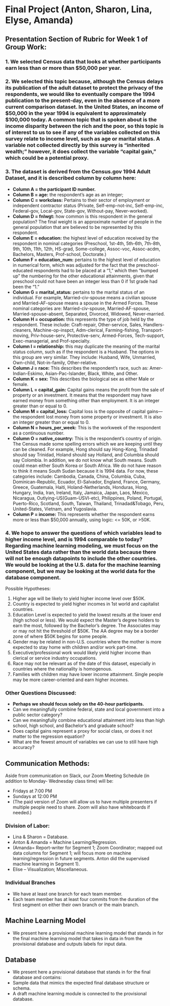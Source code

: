 # Final Project (Anton, Sharon, Lina, Elyse, Amanda)


## **Presentation Section of Rubric for Week 1 of Group Work:**

### 1.  We selected Census data that looks at whether participants earn less than or more than $50,000 per year.  

### 2.  We selected this topic because, although the Census delays its publication of the adult dataset to protect the privacy of the respondents, we would like to eventually compare the 1994 publication to the present-day, even in the absence of a more current comparison dataset.  In the United States, an income of $50,000 in the year 1994 is equivalent to approximately $100,000 today.  A common topic that is spoken about is the income disparity between the rich and the poor, so this topic is of interest to us to see if any of the variables collected on this survey relate to income level, such as age or marital status.  A variable not collected directly by this survey is “inherited wealth;” however, it does collect the variable “capital gain,” which could be a potential proxy.

### 3.  The dataset is derived from the Census.gov 1994 Adult Dataset, and it is described column by column here:  
- **Column A = the participant ID number.**
- **Column B =  age:** the respondent’s age as an integer;
- **Column C = workclass:** Pertains to their sector of employment or independent contractor status (Private, Self-emp-not-inc, Self-emp-inc, Federal-gov, Local-gov, State-gov, Without-pay, Never-worked).
- **Column D = fnlwgt:** how common is this respondent in the general population?  The final weight is an approximate number of people in the general population that are believed to be represented by this respondent.
- **Column E = education:** the highest level of education received by the respondent in nominal categories (Preschool, 1st-4th, 5th-6th, 7th-8th,  9th, 10th, 11th, 12th, HS-grad, Some-college, Assoc-voc, Assoc-acdm, Bachelors, Masters, Prof-school, Doctorate.)
- **Column F =  education_num:** pertains to the highest level of education in numerical form, which was adjusted for the fact that the preschool-educated respondents had to be placed at a “1,” which then “bumped up” the numbering for the other educational attainments, given that preschool could not have been an integer less than 0 if 1st grade had been the “1.”
- **Column G = marital_status:** pertains to the marital status of an individual.  For example, Married-civ-spouse means a civilian spouse and Married-AF-spouse means a spouse in the Armed Forces.  These nominal categories are: Married-civ-spouse, Married-AF-spouse, Married-spouse-absent, Separated, Divorced, Widowed, Never-married.
- **Column H = occupation:** this represents the type of job held by the respondent.  These include: Craft-repair, Other-service, Sales, Handlers-cleaners, Machine-op-inspct, Adm-clerical, Farming-fishing, Transport-moving, Priv-house-serv, Protective-serv, Armed-Forces, Tech-support, Exec-managerial, and Prof-specialty.
- **Column I = relationship:** this may duplicate the meaning of the marital status column, such as if the respondent is a Husband.  The options in this group are very similar.  They include: Husband, Wife, Unmarried, Own-child, Not-in-family, Other-relative.
- **Column J = race:** This describes the respondent’s race, such as: Amer-Indian-Eskimo, Asian-Pac-Islander, Black, White, and Other.
- **Column K = sex:** This describes the biological sex as either Male or female.
- **Column L =  capital_gain:** Capital gains means the profit from the sale of property or an investment.  It means that the respondent may have earned money from something other than employment.  It is an integer greater than or equal to 0.
- **Column M = capital_loss:** Capital loss is the opposite of capital gains—the respondent lost money from some property or investment.  It is also an integer greater than or equal to 0.
- **Column N = hours_per_week:** This is the workweek of the respondent as a continuous number.
- **Column O = native_country:** This is the respondent’s country of origin.  The Census made some spelling errors which we are keeping until they can be cleaned.  For example, Hong should say Hong-Kong, Trinadad should say Trinidad, Holand should say Holland, and Columbia should say Colombia.  In addition, we do not know what South means.  South could mean either South Korea or South Africa.  We do not have reason to think it means South Sudan because it is 1994 data.  For now, these categories include: Cambodia, Canada, China, Columbia, Cuba, Dominican-Republic, Ecuador, El-Salvador, England, France, Germany, Greece, Guatemala, Haiti, Holand-Netherlands, Honduras, Hong, Hungary, India, Iran, Ireland, Italy, Jamaica, Japan, Laos, Mexico, Nicaragua, Outlying-US(Guam-USVI-etc), Philippines, Poland, Portugal, Puerto-Rico, Scotland, South, Taiwan, Thailand, Trinadad&Tobago, Peru, United-States, Vietnam, and Yugoslavia. 
- **Column P = income:** This represents whether the respondent earns more or less than $50,000 annually, using logic: <= 50K, or  >50K.

### 4.  We hope to answer the questions of which variables lead to higher income level, and is 1994 comparable to today?  Regarding machine learning modeling, we must focus on the United States data rather than the world data because there will not be enough datapoints to include the other countries.  We would be looking at the U.S. data for the machine learning component, but we may be looking at the world data for the database component.

Possible Hypotheses:
1. Higher age will be likely to yield higher income level over $50K.
2. Country is expected to yield higher incomes in 1st world and capitalist countries.
3. Education Level is expected to yield the lowest results at the lower end (high school or less).  We would expect the Master’s degree holders to earn the most, followed by the Bachelor’s degree.  The Associates may or may not hit the threshold of $50K.  The AA degree may be a border zone of where $50K begins for some people.
4. Gender may be related in non-U.S. countries where the mother is more expected to stay home with children and/or work part-time.
5.  Executive/professional work would likely yield higher income than clerical or service industry occupations.
6.  Race may not be relevant as of the date of this dataset, especially in countries where the nationality is homogenous.
7.  Families with children may have lower income attainment.  Single people may be more career-oriented and earn higher incomes.

### Other Questions Discussed:
- **Perhaps we should focus solely on the 40-hour participants.**
- Can we meaningfully combine federal, state and local government into a public sector category?
- Can we meaningfully combine educational attainment into less than high school, high school, and Bachelor’s and graduate school?
- Does capital gains represent a proxy for social class, or does it not matter to the regression equation?
- What are the fewest amount of variables we can use to still have high accuracy? 

## Communication Methods:
Aside from communication on Slack, our Zoom Meeting Schedule (in addition to Monday- Wednesday class time) will be:
- Fridays at 7:00 PM
- Sundays at 12:00 PM
- (The paid version of Zoom will allow us to have multiple presenters if multiple people need to share. Zoom will also have whiteboards if needed.)

### Division of Labor:
- Lina & Sharon = Database.
- Anton & Amanda = Machine Learning/Regression.
- (Amanda= Report-writer for Segment 1; Zoom Coordinator; mapped out data columns for Segment 1; will focus more on machine learning/regression in future segments.  Anton did the supervised machine learning in Segment 1).
- Elise – Visualization; Miscellaneous.

### **Individual Branches**
- We have at least one branch for each team member.
- Each team member has at least four commits from the duration of the first segment on either their own branch or the main branch.

## **Machine Learning Model**
- We present here a provisional machine learning model that stands in for the final machine learning model that takes in data in from the provisional database and outputs labels for input data.

## **Database**
- We present here a provisional database that stands in for the final database and contains: 
- Sample data that mimics the expected final database structure or schema.
- A draft machine learning module is connected to the provisional database.
